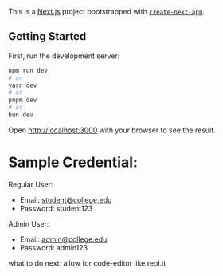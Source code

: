 This is a [Next.js](https://nextjs.org) project bootstrapped with [`create-next-app`](https://nextjs.org/docs/app/api-reference/cli/create-next-app).

## Getting Started

First, run the development server:

```bash
npm run dev
# or
yarn dev
# or
pnpm dev
# or
bun dev
```

Open [http://localhost:3000](http://localhost:3000) with your browser to see the result.

# Sample Credential:

Regular User:

- Email: [student@college.edu](mailto:student@college.edu)
- Password: student123

Admin User:

- Email: [admin@college.edu](mailto:admin@college.edu)
- Password: admin123

what to do next: allow for code-editor like repl.it
